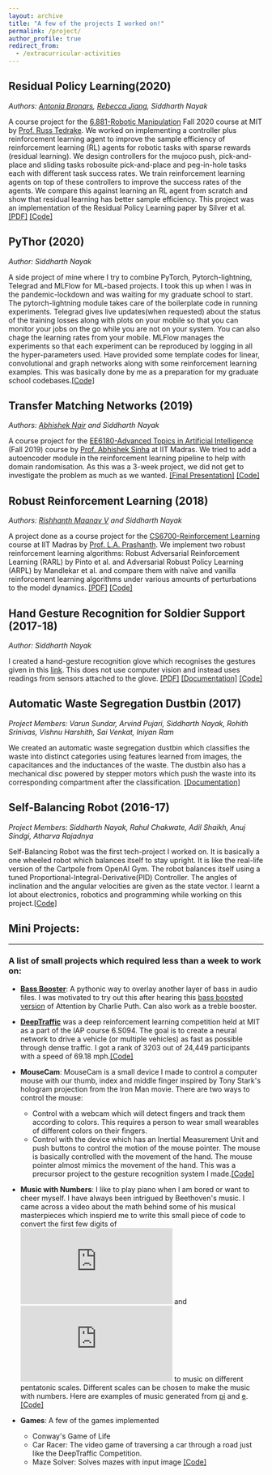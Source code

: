 ```yaml
---
layout: archive
title: "A few of the projects I worked on!"
permalink: /project/
author_profile: true
redirect_from:
  - /extracurricular-activities
---
```

## Residual Policy Learning(2020)
*Authors: [Antonia Bronars](https://www.linkedin.com/in/antonia-bronars-a6ab17112/), [Rebecca Jiang](https://www.linkedin.com/in/rebecca-jiang/), Siddharth Nayak*

A course project for the [6.881-Robotic Manipulation](http://manipulation.csail.mit.edu/Fall2020/) Fall 2020 course at MIT by [Prof. Russ Tedrake](https://groups.csail.mit.edu/locomotion/russt.html). We worked on implementing a controller plus reinforcement learning agent to improve the sample efficiency of reinforcement learning (RL) agents for robotic tasks with sparse rewards (residual learning). We design controllers for the mujoco push, pick-and-place and sliding tasks robosuite pick-and-place and peg-in-hole tasks each with different task success rates. We train reinforcement learning agents on top of these controllers to improve the success rates of the agents. We compare this against learning an RL agent from scratch and show that residual learning has better sample efficiency. This project was an implementation of the Residual Policy Learning paper by Silver et al. [[PDF]](https://nsidn98.github.io/files/residualPolicyLearning.pdf) [[Code]](https://github.com/nsidn98/Residual-Policy-Learning)

## PyThor (2020)
*Author: Siddharth Nayak*

A side project of mine where I try to combine PyTorch, Pytorch-lightning, Telegrad and MLFlow for ML-based projects. I took this up when I was in the pandemic-lockdown  and was waiting for my graduate school to start. The pytorch-lightning module takes care of the boilerplate code in running experiments. Telegrad gives live updates(when requested) about the status of the training losses along with plots on your mobile so that you can monitor your jobs on the go while you are not on your system. You can also chage the learning rates from your mobile. MLFlow manages the experiments so that each experiment can be reproduced by logging in all the hyper-parameters used. Have provided some template codes for linear, convolutional and graph networks along with some reinforcement learning examples. This was basically done by me as a preparation for my graduate school codebases.[[Code]](https://github.com/nsidn98/PyThor)

## Transfer Matching Networks (2019)
*Authors: [Abhishek Nair](https://abhisheknair1729.github.io/) and Siddharth Nayak*

A course project for the [EE6180-Advanced Topics in Artificial Intelligence](https://home.iitm.ac.in/abhishek.sinha/teaching_ML.html) (Fall 2019) course by [Prof. Abhishek Sinha](https://home.iitm.ac.in/abhishek.sinha/) at IIT Madras. We tried to add a autoencoder module in the reinforcement learning pipeline to help with domain randomisation. As this was a 3-week project, we did not get to investigate the problem as much as we wanted. [[Final Presentation]](https://nsidn98.github.io/files/Transfer_Matching_Networks_Presentation.pdf) [[Code]](https://github.com/nsidn98/Transfer-Learning-for-RL)

## Robust Reinforcement Learning (2018)
*Authors: [Rishhanth Maanav V](https://github.com/rishi307) and Siddharth Nayak*

A project done as a course project for the [CS6700-Reinforcement Learning](http://www.cse.iitm.ac.in/~prashla/cs6700_2021.html) course at IIT Madras by [Prof. L.A. Prashanth](http://www.cse.iitm.ac.in/~prashla/). We implement two robust reinforcement learning algorithms: Robust Adversarial Reinforcement Learning (RARL) by Pinto et al. and Adversarial Robust Policy Learning (ARPL) by Mandlekar et al. and compare them with na&iuml;ve and vanilla reinforcement learning algorithms under various amounts of perturbations to the model dynamics.
[[PDF]](http://nsidn98.github.io/files/RobustRL.pdf) [[Code]](https://github.com/nsidn98/Robust-Reinforcement-Learning)

## Hand Gesture Recognition for Soldier Support (2017-18)
*Author: Siddharth Nayak*

I created a hand-gesture recognition glove which recognises the gestures given in this [link](https://github.com/nsidn98/Gesture-Recognition/blob/master/Images/gestures.jpg). This does not use computer vision and instead uses readings from sensors attached to the glove. 
[[PDF]](http://nsidn98.github.io/files/Gesture_Recognition.pdf) [[Documentation]](https://github.com/nsidn98/Gesture-Recognition/blob/master/README.md) [[Code]](https://github.com/nsidn98/Gesture-Recognition)

## Automatic Waste Segregation Dustbin (2017)
*Project Members: Varun Sundar, Arvind Pujari, Siddharth Nayak, Rohith Srinivas, Vishnu Harshith, Sai Venkat, Iniyan Ram*

We created an automatic waste segregation dustbin which classifies the waste into distinct categories using features learned from images, the capacitances and the inductances of the waste. The dustbin also has a mechanical disc powered by stepper motors which push the waste into its corresponding compartment after the classification.
[[Documentation]](http://nsidn98.github.io/files/AWS.pdf)


## Self-Balancing Robot (2016-17)
*Project Members: Siddharth Nayak, Rahul Chakwate, Adil Shaikh, Anuj Sindgi, Atharva Rajadnya*

Self-Balancing Robot was the first tech-project I worked on. It is basically a one wheeled robot which balances itself to stay upright. It is like the real-life version of the Cartpole from OpenAI Gym. The robot balances itself using a tuned Proportional-Integral-Derivative(PID) Controller. The angles of inclination and the angular velocities are given as the state vector. I learnt a lot about electronics, robotics and programming while working on this project.[[Code]](https://github.com/nsidn98/One-Wheeled-Balancing-Robot)


## Mini Projects:
****************************************
### A list of small projects which required less than a week to work on:
* [**Bass Booster**](https://github.com/nsidn98/Bass-Treble-Booster): A pythonic way to overlay another layer of bass in audio files. I was motivated to try out this after hearing this [bass boosted version](https://www.youtube.com/watch?v=VmITSg23CTY) of Attention by Charlie Puth. Can also work as a treble booster.

* [**DeepTraffic**](https://selfdrivingcars.mit.edu/deeptraffic/) was a deep reinforcement learning competition held at MIT as a part of the IAP course 6.S094. The goal is to create a neural network to drive a vehicle (or multiple vehicles) as fast as possible through dense traffic. I got a rank of 3203 out of 24,449 participants with a speed of 69.18 mph.[[Code]](https://github.com/nsidn98/DeepTraffic-MIT)

* **MouseCam**: MouseCam is a small device I made to control a computer mouse with our thumb, index and middle finger inspired by Tony Stark's hologram projection from the Iron Man movie. There are two ways to control the mouse:
  - Control with a webcam which will detect fingers and track them according to colors. This requires a person to wear small wearables of different colors on their fingers. 
  - Control with the device which has an Inertial Measurement Unit and push buttons to control the motion of the mouse pointer. 
The mouse is basically controlled with the movement of the hand. The mouse pointer almost mimics the movement of the hand. This was a precursor project to the gesture recognition system I made.[[Code]](https://github.com/nsidn98/Mouse-cam)

* **Music with Numbers**: I like to play piano when I am bored or want to cheer myself. I have always been intrigued by Beethoven's music. I came across a video about the math behind some of his musical masterpieces which inspierd me to write this small piece of code to convert the first few digits of ![pi](http://latex.codecogs.com/gif.latex?%5Cpi) and ![e](http://latex.codecogs.com/gif.latex?e) to music on different pentatonic scales. Different scales can be chosen to make the music with numbers. Here are examples of music generated from [pi](https://drive.google.com/file/d/1xqlR9W704Lurq1qHxuNgQ2DjXlNhA3L8/view?usp=sharing) and [e](https://drive.google.com/file/d/1BCA1s1jsqApCm0oZtBV60-okhJHtmDkn/view?usp=sharing). [[Code]](https://github.com/nsidn98/Music-with-numbers)

* **Games**: A few of the games implemented 
  - Conway's Game of Life
  - Car Racer: The video game of traversing a car through a road just like the DeepTraffic Competition.
  - Maze Solver: Solves mazes with input image
  [[Code]](https://github.com/nsidn98/Games)



  